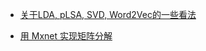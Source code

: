 
- [关于LDA, pLSA, SVD, Word2Vec的一些看法](https://zhuanlan.zhihu.com/p/21377575)

- [用 Mxnet 实现矩阵分解](https://github.com/xlvector/mxnet/blob/svd/example/svd/svd.py)
